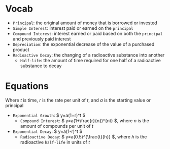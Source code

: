 # Vocab
- `Principal`: the original amount of money that is borrowed or invested
- `Simple Interest`: interest paid or earned on the `principal`
- `Compound Interest`: interest earned or paid based on both the `principal` and previously paid interest
- `Depreciation`: the exponential decrease of the value of a purchased product
- `Radioactive Decay`: the changing of a radioactive substance into another
	- `Half-life`: the amount of time required for one half of a radioactive substance to decay

# Equations
Where $t$ is time, $r$ is the rate per unit of $t$, and $a$ is the starting value or principal
- `Exponential Growth`: $ y=a(1+r)^t $
	- `Compound Interest`: $ y=a(1+\frac{r}{n})^{nt} $, where $n$ is the amount of compounds per unit of $t$
- `Exponential Decay`: $ y=a(1-r)^t $
	- `Radioactive Decay`: $ y=a(0.5)^{\frac{t}{h}} $, where $h$ is the radioactive `half-life` in units of $t$